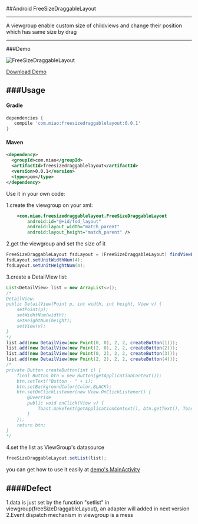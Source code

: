 ##Android FreeSizeDraggableLayout

-----

A viewgroup enable custom size of childviews and change their position which has same size by drag

---

###Demo

![FreeSizeDraggableLayout](http://7xnuqp.com1.z0.glb.clouddn.com/freeseizedraggablelayout_demo.gif)


[Download Demo](https://github.com/alivebao/FreeSizeDraggableLayout/tree/master/app/app-release.apk)


###Usage
----

#### Gradle

```groovy
dependencies {
   compile 'com.miao:freesizedraggablelayout:0.0.1'
}
```

#### Maven 

```xml
<dependency>
  <groupId>com.miao</groupId>
  <artifactId>freesizedraggablelayout</artifactId>
  <version>0.0.1</version>
  <type>pom</type>
</dependency>
```

Use it in your own code:

1.create the viewgroup on your xml:
```xml
	<com.miao.freesizedraggablelayout.FreeSizeDraggableLayout
        android:id="@+id/fsd_layout"
        android:layout_width="match_parent"
        android:layout_height="match_parent" />
```	
2.get the viewgroup and set the size of it
```java
FreeSizeDraggableLayout fsdLayout = (FreeSizeDraggableLayout) findViewById(R.id.fsd_layout);
fsdLayout.setUnitWidthNum(4);
fsdLayout.setUnitHeightNum(4);
```
3.create a DetailView list:
```java
List<DetailView> list = new ArrayList<>();
/*
DetailView:
public DetailView(Point p, int width, int height, View v) {
    setPoint(p);
    setWidhtNum(width);
    setHeightNum(height);
    setView(v);
}
*/
list.add(new DetailView(new Point(0, 0), 2, 2, createButton(1)));
list.add(new DetailView(new Point(2, 0), 2, 2, createButton(2)));
list.add(new DetailView(new Point(0, 2), 2, 2, createButton(3)));
list.add(new DetailView(new Point(2, 2), 2, 2, createButton(4)));
/*
private Button createButton(int i) {
    final Button btn = new Button(getApplicationContext());
    btn.setText("Button - " + i);
    btn.setBackgroundColor(Color.BLACK);
    btn.setOnClickListener(new View.OnClickListener() {
        @Override
        public void onClick(View v) {
            Toast.makeText(getApplicationContext(), btn.getText(), Toast.LENGTH_SHORT).show();
        }
    });
    return btn;
}
*/
```
4.set the list as ViewGroup's datasource
```java
freeSizeDraggableLayout.setList(list);
```

you can get how to use it easily at [demo's MainActivity](https://github.com/alivebao/FreeSizeDraggableLayout/tree/master/app/src/main/java/com/miao/administrator/freesizedraggablelayout)

####Defect
----

1.data is just set by the function "setlist" in viewgroup(freeSizeDraggableLayout), an adapter will added in next version
2.Event dispatch mechanism in viewgroup is a mess
